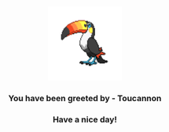 <p align="center">
            <img src="https://raw.githubusercontent.com/PokeAPI/sprites/master/sprites/pokemon/733.png" width="150" height="150">
          </p>
          <h3 align="center">You have been greeted by - <b>Toucannon</b></h3>
          <h3 align="center">Have a nice day!</h3>
        